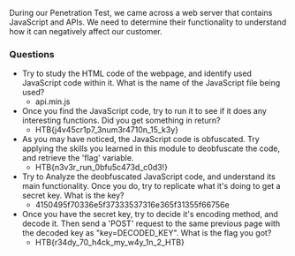 During our Penetration Test, we came across a web server that contains JavaScript and APIs. We need to determine their functionality to understand how it can negatively affect our customer.

### Questions
- Try to study the HTML code of the webpage, and identify used JavaScript code within it. What is the name of the JavaScript file being used?
	- api.min.js
- Once you find the JavaScript code, try to run it to see if it does any interesting functions. Did you get something in return?
	- HTB{j4v45cr1p7_3num3r4710n_15_k3y}
- As you may have noticed, the JavaScript code is obfuscated. Try applying the skills you learned in this module to deobfuscate the code, and retrieve the 'flag' variable.
	- HTB{n3v3r_run_0bfu5c473d_c0d3!}
- Try to Analyze the deobfuscated JavaScript code, and understand its main functionality. Once you do, try to replicate what it's doing to get a secret key. What is the key?
	- 4150495f70336e5f37333537316e365f31355f66756e
- Once you have the secret key, try to decide it's encoding method, and decode it. Then send a 'POST' request to the same previous page with the decoded key as "key=DECODED_KEY". What is the flag you got?
	- HTB{r34dy_70_h4ck_my_w4y_1n_2_HTB}